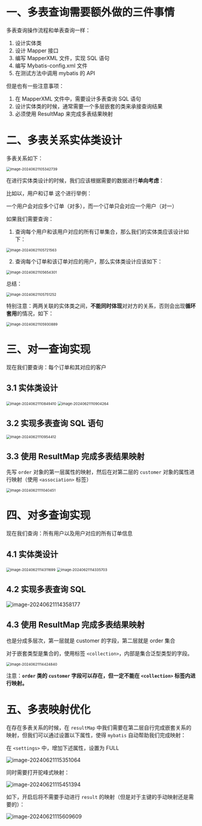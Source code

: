 # 一、多表查询需要额外做的三件事情

多表查询操作流程和单表查询一样：

1. 设计实体类
2. 设计 Mapper 接口
3. 编写 MapperXML 文件，实现 SQL 语句
4. 编写 Mybatis-config.xml 文件
5. 在测试方法中调用 mybatis 的 API

但是也有一些注意事项：

1. 在 MapperXML 文件中，需要设计多表查询 SQL 语句
2. 设计实体类的时候，通常需要一个多层嵌套的类来承接查询结果
3. 必须使用 ResultMap 来完成多表结果映射

# 二、多表关系实体类设计

多表关系如下：

<img src="07.多表查询.assets/image-20240621105342739.png" alt="image-20240621105342739" style="zoom:67%;" />

在进行实体类设计的时候，我们应该根据需要的数据进行**单向考虑**：

比如以，用户和订单 这个进行举例：

一个用户会对应多个订单（对多），而一个订单只会对应一个用户（对一）

如果我们需要查询：

1. 查询每个用户和该用户对应的所有订单集合，那么我们的实体类应该设计如下：

<img src="07.多表查询.assets/image-20240621105721563.png" alt="image-20240621105721563" style="zoom: 67%;" />

2. 查询每个订单和该订单对应的用户，那么实体类设计应该如下：

<img src="07.多表查询.assets/image-20240621105654301.png" alt="image-20240621105654301" style="zoom: 67%;" />

总结：

<img src="07.多表查询.assets/image-20240621105751252.png" alt="image-20240621105751252" style="zoom:67%;" />

特别注意：两两关联的实体类之间，**不能同时体现**对对方的关系，否则会出现**循环套用**的情况，如下：

<img src="07.多表查询.assets/image-20240621105930889.png" alt="image-20240621105930889" style="zoom:67%;" />

# 三、对一查询实现

现在我们要查询：每个订单和其对应的客户

## 3.1 实体类设计

<img src="07.多表查询.assets/image-20240621110849410.png" alt="image-20240621110849410" style="zoom: 67%;" />

<img src="07.多表查询.assets/image-20240621110904264.png" alt="image-20240621110904264" style="zoom:67%;" />

## 3.2 实现多表查询 SQL 语句

<img src="07.多表查询.assets/image-20240621110954412.png" alt="image-20240621110954412" style="zoom:67%;" />

## 3.3 使用 ResultMap 完成多表结果映射

先写 `order` 对象的第一层属性的映射，然后在对第二层的 `customer` 对象的属性进行映射（使用 `<association>` 标签）

<img src="07.多表查询.assets/image-20240621111040451.png" alt="image-20240621111040451" style="zoom:67%;" />

# 四、对多查询实现

现在我们查询：所有用户以及用户对应的所有订单信息

## 4.1 实体类设计

<img src="07.多表查询.assets/image-20240621114311699.png" alt="image-20240621114311699" style="zoom:67%;" />

<img src="07.多表查询.assets/image-20240621114335703.png" alt="image-20240621114335703" style="zoom: 67%;" />

## 4.2 实现多表查询 SQL 

![image-20240621114358177](07.多表查询.assets/image-20240621114358177.png)

## 4.3 使用 ResultMap 完成多表结果映射

也是分成多层次，第一层就是 customer 的字段，第二层就是 order 集合

对于嵌套类型是集合的，使用标签 `<collection>`，内部是集合泛型类型的字段。

<img src="07.多表查询.assets/image-20240621114424840.png" alt="image-20240621114424840" style="zoom:67%;" />

注意：**`order` 类的 `customer` 字段可以存在，但一定不能在 `<collection>` 标签内进行映射。**

# 五、多表映射优化

在存在多表关系的时候，在 `resultMap` 中我们需要在第二层自行完成嵌套关系的映射，但我们可以通过设置以下属性，使得 `mybatis` 自动帮助我们完成映射：

在 `<settings>` 中，增加下述属性，设置为 FULL

![image-20240621115351064](07.多表查询.assets/image-20240621115351064.png)

同时需要打开驼峰式映射：

![image-20240621115451394](07.多表查询.assets/image-20240621115451394.png)

如下，开启后将不需要手动进行 `result` 的映射（但是对于主键的手动映射还是需要的）：

![image-20240621115609609](07.多表查询.assets/image-20240621115609609.png)
